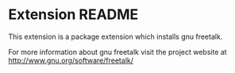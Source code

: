 # Extension README

This extension is a package extension which installs gnu freetalk.

For more information about gnu freetalk visit the project website at
http://www.gnu.org/software/freetalk/

